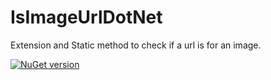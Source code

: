 # IsImageUrlDotNet
Extension and Static method to check if a url is for an image.  
   
[![NuGet version](https://badge.fury.io/nu/IsImageUrlDotNet.svg)](https://badge.fury.io/nu/IsImageUrlDotNet)